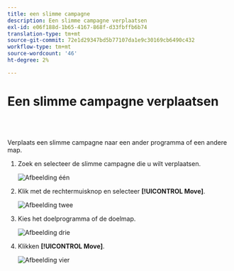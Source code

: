 ```yaml
---
title: een slimme campagne
description: Een slimme campagne verplaatsen
exl-id: e06f188d-1b65-4167-868f-d33fbffb6b74
translation-type: tm+mt
source-git-commit: 72e1d29347bd5b77107da1e9c30169cb6490c432
workflow-type: tm+mt
source-wordcount: '46'
ht-degree: 2%

---
```


# Een slimme campagne verplaatsen

<br> 

Verplaats een slimme campagne naar een ander programma of een andere map.

1. Zoek en selecteer de slimme campagne die u wilt verplaatsen.

   ![Afbeelding één](/help/sky/assets/smart-campaigns/move-a-smart-campaign/move-a-smart-campaign-1.png)

1. Klik met de rechtermuisknop en selecteer **[!UICONTROL Move]**.

   ![Afbeelding twee](/help/sky/assets/smart-campaigns/move-a-smart-campaign/move-a-smart-campaign-2.png)

1. Kies het doelprogramma of de doelmap.

   ![Afbeelding drie](/help/sky/assets/smart-campaigns/move-a-smart-campaign/move-a-smart-campaign-3.png)

1. Klikken **[!UICONTROL Move]**.

   ![Afbeelding vier](/help/sky/assets/smart-campaigns/move-a-smart-campaign/move-a-smart-campaign-4.png)

